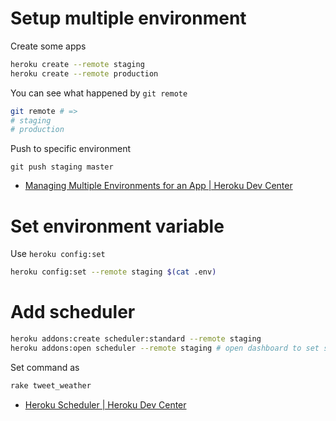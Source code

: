 # Setup multiple environment

Create some apps

```sh
heroku create --remote staging
heroku create --remote production
```

You can see what happened by `git remote`

```sh
git remote # =>
# staging
# production
```

Push to specific environment

```
git push staging master
```

* [Managing Multiple Environments for an App | Heroku Dev Center](https://devcenter.heroku.com/articles/multiple-environments)

# Set environment variable

Use `heroku config:set`

```sh
heroku config:set --remote staging $(cat .env)
```

# Add scheduler

```sh
heroku addons:create scheduler:standard --remote staging
heroku addons:open scheduler --remote staging # open dashboard to set schedule
```

Set command as

```sh
rake tweet_weather
```

* [Heroku Scheduler | Heroku Dev Center](https://devcenter.heroku.com/articles/scheduler)
